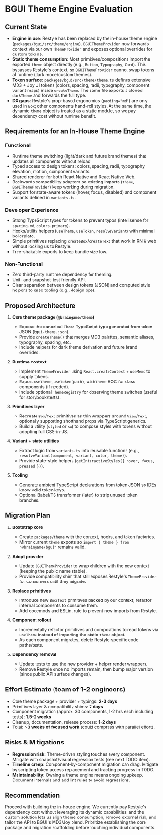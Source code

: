 # BGUI Theme Engine Evaluation

## Current State
- **Engine in use**: Restyle has been replaced by the in-house theme engine (`packages/bgui/src/theme/engine`). `BGUIThemeProvider` now forwards context via our own `ThemeProvider` and exposes optional overrides for custom tokens.
- **Static theme consumption**: Most primitives/compositions import the exported `theme` object directly (e.g., `Button`, `Typography`, `Card`). This bypasses Restyle's context, so `BGUIThemeProvider` cannot swap tokens at runtime (dark mode/custom themes).
- **Token surface**: `packages/bgui/src/theme/theme.ts` defines extensive MD3 + Joy UI tokens (colors, spacing, radii, typography, component variant maps) inside `createTheme`. The same file exports a cloned `darkTheme` and forwards the full type.
- **DX gaps**: Restyle's prop-based ergonomics (`padding="md"`) are only used in `Box`; other components hand-roll styles. At the same time, the dynamic `theme` object is treated as a static module, so we pay dependency cost without runtime benefit.

## Requirements for an In-House Theme Engine
### Functional
- Runtime theme switching (light/dark and future brand themes) that updates all components without reload.
- Typed access to design tokens: colors, spacing, radii, typography, elevation, motion, component variants.
- Shared renderer for both React Native and React Native Web.
- Backwards compatibility adapters so existing imports (`theme`, `BGUIThemeProvider`) keep working during migration.
- Support for state-aware tokens (hover, focus, disabled) and component variants defined in `variants.ts`.

### Developer Experience
- Strong TypeScript types for tokens to prevent typos (intellisense for `spacing.md`, `colors.primary`).
- Hooks/utility helpers (`useTheme`, `useToken`, `resolveVariant`) with minimal boilerplate.
- Simple primitives replacing `createBox`/`createText` that work in RN & web without locking us to Restyle.
- Tree-shakable exports to keep bundle size low.

### Non-Functional
- Zero third-party runtime dependency for theming.
- Unit- and snapshot-test friendly API.
- Clear separation between design tokens (JSON) and computed style helpers to ease tooling (e.g., design ops).

## Proposed Architecture
1. **Core theme package (`@braingame/theme`)**
   - Expose the canonical `Theme` TypeScript type generated from token JSON (`bgui-theme.json`).
   - Provide `createTheme()` that merges MD3 palettes, semantic aliases, typography, spacing, etc.
   - Include helpers for dark theme derivation and future brand overrides.

2. **Runtime context**
   - Implement `ThemeProvider` using `React.createContext` + `useMemo` to supply tokens.
   - Export `useTheme`, `useToken(path)`, `withTheme` HOC for class components (if needed).
   - Include optional `ThemeRegistry` for observing theme switches (useful for storybook/tests).

3. **Primitives layer**
   - Recreate `Box`/`Text` primitives as thin wrappers around `View`/`Text`, optionally supporting shorthand props via TypeScript generics.
   - Build a utility (`styled` or `sx`) to compose styles with tokens without adopting full CSS-in-JS.

4. **Variant + state utilities**
   - Extract logic from `variants.ts` into reusable functions (e.g., `resolveVariant(component, variant, color, theme)`).
   - Provide state-style helpers (`getInteractiveStyles({ hover, focus, pressed })`).

5. **Tooling**
   - Generate ambient TypeScript declarations from token JSON so IDEs know valid token keys.
   - Optional Babel/TS transformer (later) to strip unused token branches.

## Migration Plan
1. **Bootstrap core**
   - Create `packages/theme` with the context, hooks, and token factories.
   - Mirror current `theme` exports so `import { theme } from "@braingame/bgui"` remains valid.

2. **Adopt provider**
   - Update `BGUIThemeProvider` to wrap children with the new context (keeping the public name stable).
   - Provide compatibility shim that still exposes Restyle's `ThemeProvider` for consumers until they migrate.

3. **Replace primitives**
   - Introduce new `Box`/`Text` primitives backed by our context; refactor internal components to consume them.
   - Add codemods and ESLint rule to prevent new imports from Restyle.

4. **Component rollout**
   - Incrementally refactor primitives and compositions to read tokens via `useTheme` instead of importing the static `theme` object.
   - As each component migrates, delete Restyle-specific code paths/tests.

5. **Dependency removal**
   - Update tests to use the new provider + helper render wrappers.
   - Remove Restyle once no imports remain, then bump major version (since public API surface changes).

## Effort Estimate (team of 1-2 engineers)
- Core theme package + provider + typings: **2-3 days**
- Primitives layer & compatibility shims: **2 days**
- Component migration (approx. 30 components, 1-2 hrs each including tests): **1.5-2 weeks**
- Cleanup, documentation, release process: **1-2 days**
- Total: **~3 weeks of focused work** (could compress with parallel effort).

## Risks & Mitigations
- **Regression risk**: Theme-driven styling touches every component. Mitigate with snapshot/visual regression tests (see next TODO item).
- **Timeline creep**: Component-by-component migration can drag. Mitigate by scripting token access replacement and tracking progress in TODO.
- **Maintainability**: Owning a theme engine means ongoing upkeep. Document internals and add lint rules to avoid regressions.

## Recommendation
Proceed with building the in-house engine. We currently pay Restyle's dependency cost without leveraging its dynamic capabilities, and the custom solution lets us align theme consumption, remove external risk, and tailor the API to BGUI's MD3/Joy blend. Prioritize establishing the core package and migration scaffolding before touching individual components.
